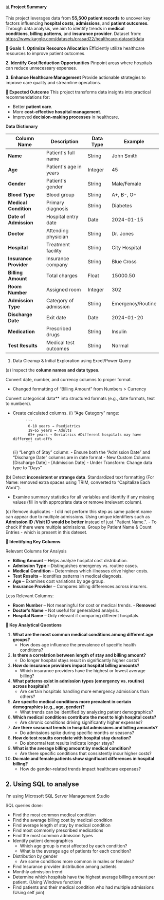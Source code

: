 **📊 Project Summary**

This project leverages data from **55,500 patient records** to uncover key factors influencing **hospital costs**, **admissions**, and **patient outcomes**. Through data analysis, we aim to identify trends in **medical conditions**, **billing patterns**, and **insurance provider**. 
Dataset from: https://www.kaggle.com/datasets/prasad22/healthcare-dataset/data

**🎯 Goals**
**1. Optimize Resource Allocation**
Efficiently utilize healthcare resources to improve patient outcomes.

**2. Identify Cost Reduction Opportunities**
Pinpoint areas where hospitals can reduce unnecessary expenses.

**3. Enhance Healthcare Management**
Provide actionable strategies to improve care quality and streamline operations.

**📌 Expected Outcome**
This project transforms data insights into practical recommendations for:

- Better **patient care**.
- More **cost-effective hospital management**.
- Improved **decision-making processes** in healthcare.

**Data Dictionary**

| Column Name | Description | Data Type | Example |
| --- | --- | --- | --- |
| **Name** | Patient's full name | String | John Smith |
| **Age** | Patient's age in years | Integer | 45 |
| **Gender** | Patient's gender | String | Male/Female |
| **Blood Type** | Blood group | String | A+, B-, O+ |
| **Medical Condition** | Primary diagnosis | String | Diabetes |
| **Date of Admission** | Hospital entry date | Date | 2024-01-15 |
| **Doctor** | Attending physician | String | Dr. Jones |
| **Hospital** | Treatment facility | String | City Hospital |
| **Insurance Provider** | Insurance company | String | Blue Cross |
| **Billing Amount** | Total charges | Float | 15000.50 |
| **Room Number** | Assigned room | Integer | 302 |
| **Admission Type** | Category of admission | String | Emergency/Routine |
| **Discharge Date** | Exit date | Date | 2024-01-20 |
| **Medication** | Prescribed drugs | String | Insulin |
| **Test Results** | Medical test outcomes | String | Normal |

1. Data Cleanup & Initial Exploration using Excel/Power Query

(a) Inspect the **column names and data types**.

Convert date, number, and currency columns to proper format.
- Changed formatting of “Billing Amount” from Numbers > Currency

Convert categorical data** into structured formats (e.g., date formats, text to numbers).
- Create calculated columns.
  (i) “Age Category” range:
            
            ```
             0-18 years → Paediatrics
             19-65 years → Adults
             65+ years → Geriatrics #Different hospitals may have different cut-offs
            ```
            
  (ii) “Length of Stay” column:
            - Ensure both the “Admission Date” and “Discharge Date” columns are in date format
            - New Custom Column: [Discharge Date] - [Admission Date]
            - Under Transform: Change data type to “Days”

        
(b) Detect **inconsistent or strange data**.
 Standardized text formatting (For Name: removed extra spaces using TRIM, converted to “Capitalize Each Word”).
- Examine summary statistics for all variables and identify if any missing values (fill in with appropriate data or remove irrelevant column).
    
    
(c) Remove duplicates
    - I did not perform this step as same patient name can appear due to multiple admissions. Using unique identifiers such as **Admission ID** /**Visit ID would be better** instead of just "Patient Name.".
    - To check if there were multiple admissions. Group by Patient Name & Count Entries - which is present in this dateset.
        
        

**📌 Identifying Key Columns**

Relevant Columns for Analysis
- **Billing Amount** – Helps analyze hospital cost distribution.
- **Admission Type** – Distinguishes emergency vs. routine cases.
- **Medical Condition** – Determines which illnesses drive higher costs.
- **Test Results** – Identifies patterns in medical diagnosis.
- **Age** – Examines cost variations by age group.
- **Insurance Provider** – Compares billing differences across insurers.

Less Relevant Columns:
- **Room Number** – Not meaningful for cost or medical trends. - **Removed**
- **Doctor’s Name** – Not useful for generalized analysis.
- **Hospital Name** – Only relevant if comparing different hospitals.


**📌 Key Analytical Questions**

1. **What are the most common medical conditions among different age groups?**
    - How does age influence the prevalence of specific health conditions?
2. **Is there a correlation between length of stay and billing amount?**
    - Do longer hospital stays result in significantly higher costs?
3. **How do insurance providers impact hospital billing amounts?**
    - Which insurance providers have the highest or lowest average billing?
4. **What patterns exist in admission types (emergency vs. routine) across hospitals?**
    - Are certain hospitals handling more emergency admissions than others?
5. **Are specific medical conditions more prevalent in certain demographics (e.g., age, gender)?**
    - What trends can be identified by analyzing patient demographics?
6. **Which medical conditions contribute the most to high hospital costs?**
    - Are chronic conditions driving significantly higher expenses?
7. **Are there seasonal trends in hospital admissions and billing amounts?**
    - Do admissions spike during specific months or seasons?
8. **How do test results correlate with hospital stay duration?**
    - Do abnormal test results indicate longer stays?
9. **What is the average billing amount by medical condition?**
    - Are there specific conditions that consistently incur higher costs?
10. **Do male and female patients show significant differences in hospital billing?**
    - How do gender-related trends impact healthcare expenses?

## 2. Using SQL to analyse
I’m using Microsoft SQL Server Management Studio

SQL queries done: 

- Find the most common medical condition
- Find the average billing cost by medical condition
- Find average length of stay by medical condition
- Find most commonly prescribed medications
- Find the most common admission types
- Identify patient demographics
    - Which age group is most affected by each condition?
    - What is the average age of patients for each condition?
- Distribution by gender
    - Are some conditions more common in males or females?
- Find Insurance provider distribution among patients
- Monthly admission trend
- Determine which hospitals have the highest average billing amount per patient. (Using Windows function)
- Find patients and their medical condition who had multiple admissions (Using self join)
